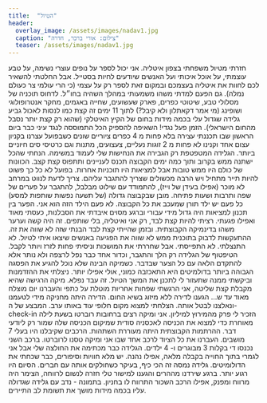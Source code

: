 ```yaml
---
title:  "הטיול"
header:
  overlay_image: /assets/images/nadav1.jpg
  caption: "צילום: אורי ברכר, חדרה"
  teaser: /assets/images/nadav1.jpg
---
```

<!--more-->

חזרתי מטיול משפחתי בצפון איטליה. אני יכול לספר על נופים עוצרי נשימה, על טבע עוצמתי, על אוכל איכותי ועל האנשים שיודעים לחיות בסטייל. אבל החלטתי להשאיר לכם לחוות את איטליה בעצמכם ובמקום זאת לספר רק על עצמי (כי הרי עולמי צר כעולם נמלה).
גם הפעם למדתי משהו משמעותי במהלך השהיה בחו״ל. לדחוס תוכניה של מסלולי טבע, שיטוטי כפרים, פארק שעשועים, שחייה באגמים, מחקר אנטרופולוגי ושופינג (מי אמר דקאתלון ולא קיבל?) לתוך 11 ימים זה קצת כמו לנסות לאכול גביע גלידה שגדול עלי בכמה מידות בחום של הקיץ האיטלקי (שהוא רק קצת יותר נסבל מהחום הישראלי). הזמן פעל נגדי!
השאיפה להספיק הכל התמוססה לנגד עיני כבר ביום הראשון שבו תכננתי עצירה בלא פחות מ 4 כפרים ציוריים שונים כשבפועל עצרנו בקניון עצום אחד וקנינו לא פחות מ 2 זוגות נעליים, צעצועים, מתנות וגם כרטיסי סים חיוניים ביותר.
הגלידה המטפטפת רק הגבירה את הנחישות שלי לעמוד במשימה. הנחתי שהכל ישתנה ממש בקרוב ותוך כמה ימים הקבוצה תכנס לעניינים ותתפוס קצת קצב. הכוונות של כולם היו ממש טובות אבל למציאות היו תוכניות אחרות.
בפועל לא כל כך פשוט להיות תייר מתחיל ויש הרבה מכשולים שצריך להתגבר עליהם. צריך לדעת לנווט במרחב לא מוכר (אפילו בעידן של וייז), להתמודד עם שילוט מבלבל, להתגבר על פערים של שפה ותרבות ושעות פתיחה. מובן שבקבוצה גדולה (של תשעה נפשות שותפות למסע) כל פעם יש ילד תורן שמעכב את כל הקבוצה. לא פעם הילד הזה הוא אני.
הפער בין תכנון למציאות היה גדול מידי עבורי וברגע מסוים איבדתי את הסבלנות, כעסתי מאוד ואפילו פגעתי. רציתי להיות קצת לבד, רק אני ואיטליה, בלי שותפים. זה היה קשה וערער משהו בדינמיקה הקבוצתית. ובזמן שהייתי קצת לבד הבנתי שזה לא שווה את זה. ההתעקשות  לדבוק בתוכנית ממש לא שווה את הפגיעה באנשים שיצאו איתי לטיול. לא התנצלתי. לא התפייסתי. אבל שחררתי את המושכות וניסיתי פחות לזרז ויותר לקבל.
הטיפטוף של הגלידה רק הלך והתגבר, וכדור אחד כבר נפל לרצפה ולא נותר אלא להתקדם הלאה עם כל הצער שבדבר.
כשמיקה הבינה שלא נוכל להגיע את הפסגה הגבוהה ביותר בדולמיטים היא התאכזבה כמוני, אולי אפילו יותר. ניצלתי את ההזדמנות וביקשתי ממנה שתעזור לי לתכנן את המשך הטיול. זה עבד נפלא. מיקה הרגישה שהיא מקבלת קצת שליטה, אני הרגשתי שפחות אחריות מוטלת על כתפי והעברנו יום מוצלח מאוד עד ש…
הגענו לדירה ללא מיזוג בשיא החום. הדירה היתה מחניקה מידי לטעמנו ונאלצנו לבטל אותה. הצלחתי למצוא מקום חלופי עוד באותו ערב. המבצע של ה- check-in הזכיר לי פרק מהמירוץ למיליון. אני ומיקה רצים ברחובות רוברטו בשעת לילה מאוחרת כדי למצוא את הכניסה לאכסניה סודית שמיקום הכניסה שלה שמור רק ליודעי דבר.
ההרתמות הקבוצתית היתה מעוררת השתהות. הרכבים שקיבלנו היו בעלי 7 מושבים. העברנו את כל הציוד לרכב אחד שבו אני ומיקה טסנו לרוברטו. ברכב השני נכנסו די בקלות 3 מבוגרים ו- 4 ילדים.
הגלידה כבר מכתימה את החולצה שלי אבל אני לגמרי בתוך החוייה בקבלה מלאה, אפילו נהנה. יש מלא חוויות וסיפורים, כבר שכחתי את הדולומיטים. גלידה נמסה זה הכי כיף, בעיקר כשחולקים אותה עם חברים.
הסיום היו רגוע יותר. ברגע שירדנו מההרים והגענו למישור טלי חזרה לנשום לרווחה, הצימר היה מרווח ומפנק, אפילו הרכב השכור התרווח לו בחניון.
בתמונה - נדב עם גלידה שגדולה עליו בכמה מידות מושך את תשומת לב התיירים.